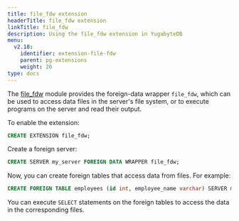 ```yaml
---
title: file_fdw extension
headerTitle: file_fdw extension
linkTitle: file_fdw
description: Using the file_fdw extension in YugabyteDB
menu:
  v2.18:
    identifier: extension-file-fdw
    parent: pg-extensions
    weight: 20
type: docs
---
```


The [file_fdw](https://www.postgresql.org/docs/11/file-fdw.html) module provides the foreign-data wrapper `file_fdw`, which can be used to access data files in the server's file system, or to execute programs on the server and read their output.

To enable the extension:

```sql
CREATE EXTENSION file_fdw;
```

Create a foreign server:

```sql
CREATE SERVER my_server FOREIGN DATA WRAPPER file_fdw;
```

Now, you can create foreign tables that access data from files. For example:

```sql
CREATE FOREIGN TABLE employees (id int, employee_name varchar) SERVER my_server OPTIONS (filename 'employees.csv', format 'csv');
```

You can execute `SELECT` statements on the foreign tables to access the data in the corresponding files.
